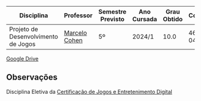 | Disciplina | Professor | Semestre Previsto | Ano Cursada | Grau Obtido | CodiCred | Carga Horária |
| --- | --- | --- | --- | --- | --- | --- |
| Projeto de Desenvolvimento de Jogos | [Marcelo Cohen](https://github.com/mflash) | 5º | 2024/1 | 10.0 | 4646X-04 | 60 |

[Google Drive](https://drive.google.com/drive/folders/1oBc0VR3oMkWZqIxtwio3pWVJrAoJ7Lz-?usp=sharing)

## Observações

Disciplina Eletiva da [Certificação de Jogos e Entretenimento Digital](https://www.pucrs.br/politecnica/cursos/jogos-e-entretenimento-digital/)
